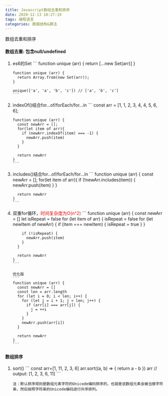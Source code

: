 ```yaml
---
title: Javascript数组去重和排序
date: 2020-12-13 10:27:19
tags: 编程语言
categories: 数据结构&算法
---
```


<style type="text/css">
.red {
  color: red;
}
</style>

数组去重和排序

<!--more-->

<h4>数组去重: 包含null/undefined</h4>
<ol>
  <li>es6的Set
    ```
    function unique (arr) {
      return [...new Set(arr)]
    }

    function unique (arr) {
      return Array.from(new Set(arr));
    }

    unique(['a', 'a', 'b', 'c']) // ['a', 'b', 'c']
    ```
  </li>
  <li>indexOf()结合for...of/forEach/for...in
    ```
    const arr = [1, 1, 2, 3, 4, 4, 5, 6, 6];

    function unique (arr) {
      const newArr = [];
      for(let item of arr){
        if (newArr.indexOf(item) === -1) {
          newArr.push(item)
        }
      }

      return newArr
    }
    ```
  </li>
  <li>includes()结合for...of/forEach/for...in
    ```
    function unique (arr) {
      const newArr = [];
      for(let item of arr){
        if (!newArr.includes(item)) {
          newArr.push(item)
        }
      }

      return newArr
    }
    ```
  </li>
  <li>双重for循环，<span class="red">时间复杂度为O(n^2)</span>
    ```
    function unique (arr) {
      const newArr = []
      let isRepeat = false
      for (let item of arr) {
        isRepeat = false
        for (let newItem of newArr) {
          if (item === newItem) {
            isRepeat = true
          }
        }

        if (!isRepeat) {
          newArr.push(item)
        }
      }

      return newArr
    }
    ```

    优化版
    ```
    function unique (arr) {
      const newArr = []
      const len = arr.length
      for (let i = 0; i < len; i++) {
        for (let j = i + 1; j < len; j++) {
          if (arr[i] === arr[j]) {
            j = ++i
          }
        }
        newArr.push(arr[i])
      }

      return newArr
    }
    ```
  </li>
</ol>

<h4>数组排序</h4>
<ol>
  <li>sort()
    ```
    const arr=[1, 11, 2, 3, 6]
    arr.sort((a, b) => {
      return a - b
    })
    arr // output: [1, 2, 3, 6, 11]
    ```

    注：默认排序规则是数组元素字符的Unicode编码排序的，也就是说数组元素会被当做字符串，然后按照字符串的Unicode编码进行升序排列。
  </li>
</ol>
